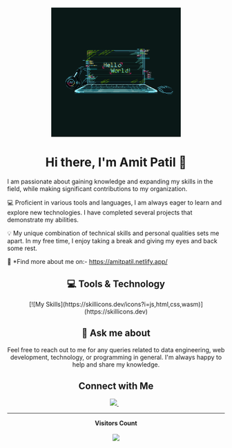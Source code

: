 <p align='center'>
  <img src="./hello-world.gif" height="300rem"/>
</p>

<h1 align="center">Hi there, I'm Amit Patil 👋</h1>
<p align='center'>

I am passionate about gaining knowledge and expanding my skills in the field, while making significant contributions to my organization.

💻 Proficient in various tools and languages, I am always eager to learn and explore new technologies. I have completed several projects that demonstrate my abilities.

💡 My unique combination of technical skills and personal qualities sets me apart. In my free time, I enjoy taking a break and giving my eyes and back some rest.

📌 *Find more about me on:- https://amitpatil.netlify.app/
</p>

<h2 align='center'> 💻 Tools & Technology</h2>

<p align="center">
   [![My Skills](https://skillicons.dev/icons?i=js,html,css,wasm)](https://skillicons.dev)
</p>

<h2 align="center">💬 Ask me about</h2>
<p align='center'>
  Feel free to reach out to me for any queries related to data engineering, web development, technology, or programming in general. I'm always happy to help and share my knowledge.
</p>

<h2 align='center'>Connect with Me</h2>

<p align="center">
  <a href="www.linkedin.com/in/amit-patil-52b4811b3" target="_blank">
    <img src="https://img.shields.io/badge/LinkedIn-0077B5?style=for-the-badge&logo=linkedin&logoColor=white" />
  </a>&nbsp;&nbsp;
</p>

---

<p align="center"><b>Visitors Count</b></p>
<p align="center"><img align="center" src="https://profile-counter.glitch.me/{meAmitPatil}/count.svg" /></p>
